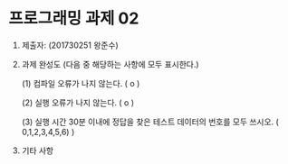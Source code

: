 ﻿# 프로그래밍 과제 02

1. 제출자:   (201730251 왕준수)

2. 과제 완성도 (다음 중 해당하는 사항에 모두 표시한다.)

	(1) 컴파일 오류가 나지 않는다. (  o  )
    
	(2) 실행 오류가 나지 않는다. ( o   )
    
	(3) 실행 시간 30분 이내에 정답을 찾은 테스트 데이터의 번호를 모두 쓰시오. ( 0,1,2,3,4,5,6)                                                             )
    
3. 기타 사항 


